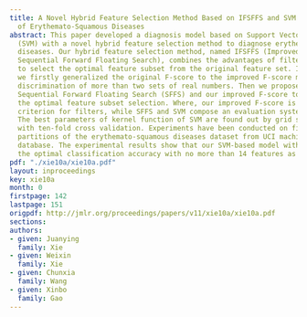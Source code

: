 ```yaml
---
title: A Novel Hybrid Feature Selection Method Based on IFSFFS and SVM for the Diagnosis
  of Erythemato-Squamous Diseases
abstract: This paper developed a diagnosis model based on Support Vector Machines
  (SVM) with a novel hybrid feature selection method to diagnose erythemato-squamous
  diseases. Our hybrid feature selection method, named IFSFFS (Improved F-score and
  Sequential Forward Floating Search), combines the advantages of filters and wrappers
  to select the optimal feature subset from the original feature set. In our IFSFFS,
  we firstly generalized the original F-score to the improved F-score measuring the
  discrimination of more than two sets of real numbers. Then we proposed to combine
  Sequential Forward Floating Search (SFFS) and our improved F-score to accomplish
  the optimal feature subset selection. Where, our improved F-score is an evaluation
  criterion for filters, while SFFS and SVM compose an evaluation system of wrappers.
  The best parameters of kernel function of SVM are found out by grid search technique
  with ten-fold cross validation. Experiments have been conducted on five random training-test
  partitions of the erythemato-squamous diseases dataset from UCI machine learning
  database. The experimental results show that our SVM-based model with IFSFFS achieved
  the optimal classification accuracy with no more than 14 features as well.
pdf: "./xie10a/xie10a.pdf"
layout: inproceedings
key: xie10a
month: 0
firstpage: 142
lastpage: 151
origpdf: http://jmlr.org/proceedings/papers/v11/xie10a/xie10a.pdf
sections: 
authors:
- given: Juanying
  family: Xie
- given: Weixin
  family: Xie
- given: Chunxia
  family: Wang
- given: Xinbo
  family: Gao
---
```

